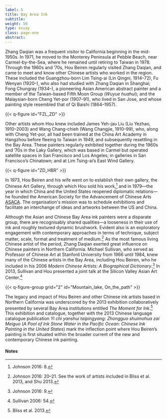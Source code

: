 ```yaml
---
label: 5
title: Bay Area Ink
subtitle:
weight: 50
type: essay
class: page-one
abstract:
---
```

Zhang Daqian was a frequent visitor to California beginning in the mid-1950s. In 1971, he moved to the Monterey Peninsula at Pebble Beach, near Carmel-by-the-Sea, where he remained until retiring to Taiwan in 1978. Through the 1960s and ’70s, Hou Beiren regularly visited Zhang Daqian, and came to meet and know other Chinese artists who worked in the region. These included the Guangzhou-born Lim Tsing-ai (Lin Qingni, 1914–72), Fu Wenyan (1920–), who also had studied with Zhang Daqian in Shanghai; Fong Chungray (1934–), a pioneering Asian American abstract painter and a member of the Taiwan-based Fifth Moon Group (*Wuyue huahui*); and the Malaysian-born Cheng Yet-por (1907–91), who lived in San Jose, and whose painting style resembled that of Qi Baishi (1864–1957).

{{< q-figure id="FZL_ZD" >}}

Other artists whom Hou knew included James Yeh-jau Liu (Liu Yezhao, 1910–2003) and Wang Chang-chieh (Wang Changjie, 1910–99), who, along with Cheng Yet-por, all had been trained at the China Art Academy in Hangzhou before fleeing to Taiwan in 1949, and subsequently resettling in the Bay Area. These painters regularly exhibited together during the 1960s and ’70s in the Laky Gallery, which was based in Carmel but operated satellite spaces in San Francisco and Los Angeles; in galleries in San Francisco’s Chinatown; and at Lim Tsing-ai’s East Wind Gallery.

{{< q-figure id="ZD_HBR" >}}

In 1973, Hou Beiren and his wife went on to establish their own gallery, the Chinese Art Gallery, through which Hou sold his work,[^29] and in 1979—the year in which China and the United States reopened diplomatic relations—he founded the American Society for the Advancement of Chinese Arts [ASACA](www.asaca-art.com). The organisation's mission was to schedule exhibitions and facilitate an interchange of ideas and artworks between the US and China.

Although the Asian and Chinese Bay Area ink painters were a disparate group, there are recognisably shared qualities—a looseness in their use of ink and roughly textured dynamic brushwork. Evident also is an exploratory engagement with contemporary approaches in terms of technique, subject matter, scale, format and treatment of medium.[^30] As the most famous living Chinese artist of the period, Zhang Daqian exerted great influence on Chinese painters in Northern California. Michael Sullivan, who served as Professor of Chinese Art at Stanford University from 1966 until 1984, knew many of the Chinese artists in the Bay Area, including Hou Beiren, who he included in his 2006 *Modern Chinese Artists: A Biographical Dictionary*.[^31] In 2013, Sullivan and Hou presented a joint talk at the Silicon Valley Asian Art Center.[^32]

{{< q-figure-group grid="2" id="Mountain_lake, On_the_path" >}}

The legacy and impact of Hou Beiren and other Chinese ink artists based in Northern California was underscored by the 2013 exhibition collaboratively presented by several Bay Area institutions entitled *The Moment for Ink*.[^33] This exhibition and catalogue, together with the 2013 Chinese language catalogue publication *Yi chi yanshui taipingyang: Zhongguo shuimohua zai Meiguo* (*A Pool of Ink Stone Water in the Pacific Ocean: Chinese Ink Painting in the United States*) mark the inflection point where Hou Beiren’s painting is first situated within the broader current of the new and contemporary Chinese ink painting.

#### Notes
[^29]: Johnson 2016: 8.
[^30]: Johnson 2016: 20–21. See the work of artists included in Bliss et al. 2013, and Shu 2013.
[^31]: Johnson 2016: 9.
[^32]: Sullivan 2006: 54.
[^33]: Bliss et al. 2013.
